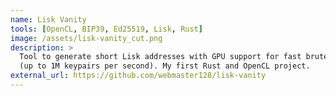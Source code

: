 ```yaml
---
name: Lisk Vanity
tools: [OpenCL, BIP39, Ed25519, Lisk, Rust]
image: /assets/lisk-vanity_cut.png
description: >
  Tool to generate short Lisk addresses with GPU support for fast brute forcing
  (up to 1M keypairs per second). My first Rust and OpenCL project.
external_url: https://github.com/webmaster128/lisk-vanity
---
```


